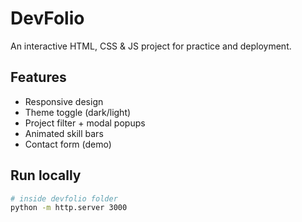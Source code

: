 # DevFolio

An interactive HTML, CSS & JS project for practice and deployment.

## Features
- Responsive design
- Theme toggle (dark/light)
- Project filter + modal popups
- Animated skill bars
- Contact form (demo)

## Run locally
```bash
# inside devfolio folder
python -m http.server 3000
